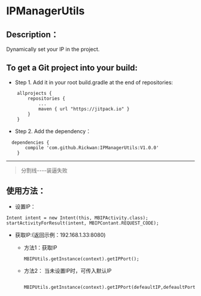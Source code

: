 # IPManagerUtils


## Description：

   Dynamically set your IP in the project.

## To get a Git project into your build:

- Step 1. Add it in your root build.gradle at the end of repositories:
```
	allprojects {
		repositories {
			...
			maven { url "https://jitpack.io" }
		}
	}
```

- Step 2. Add the dependency：
```
  dependencies {
	   compile 'com.github.Rickwan:IPManagerUtils:V1.0.0'
	}
```
------
> 分割线----装逼失败  

## 使用方法：
 - 设置IP：  
 
 ``` 
Intent intent = new Intent(this, MBIPActivity.class);
startActivityForResult(intent, MBIPContant.REQUEST_CODE);
```

- 获取IP:(返回示例：192.168.1.33:8080)

  - 方法1：获取IP  
    
    ```
    MBIPUtils.getInstance(context).getIPPort();
    ```
  - 方法2：
    当未设置IP时，可传入默认IP
    ```
     MBIPUtils.getInstance(context).getIPPort(defeaultIP,defeaultPort);
    ```
